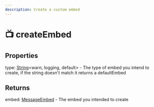 ```yaml
---
description: Create a custom embed
---
```


# 📺 createEmbed

## Properties

type: [String](https://developer.mozilla.org/de/docs/Web/JavaScript/Reference/Global\_Objects/String)\<warn, logging, default> - The type of embed you intend to create, if the string doesn't match it returns a defaultEmbed

## Returns

embed: [MessageEmbed](https://discord.js.org/#/docs/discord.js/stable/class/MessageEmbed) - The embed you intended to create
